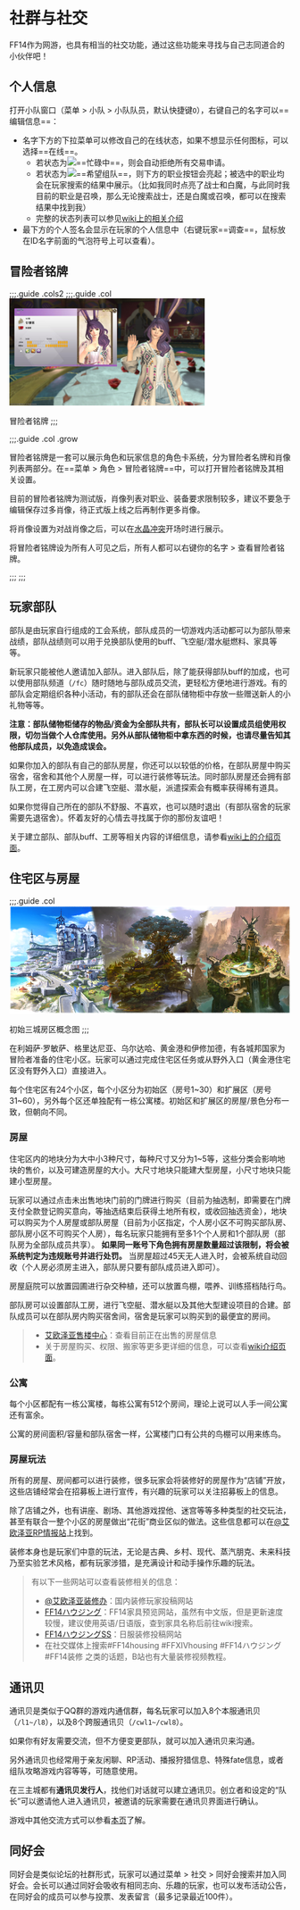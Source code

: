 # 社群与社交

FF14作为网游，也具有相当的社交功能，通过这些功能来寻找与自己志同道合的小伙伴吧！

## 个人信息

打开小队窗口（菜单 > 小队 > 小队队员，默认快捷键`O`），右键自己的名字可以==编辑信息==：
- 名字下方的下拉菜单可以修改自己的在线状态，如果不想显示任何图标，可以选择==在线==。
  - 若状态为<img src="/images/icons/061509.png" class="no-zoom sm-icon" />==忙碌中==，则会自动拒绝所有交易申请。
  - 若状态为<img src="/images/icons/061515.png" class="no-zoom sm-icon" />==希望组队==，则下方的职业按钮会亮起；被选中的职业均会在玩家搜索的结果中展示。（比如我同时点亮了战士和白魔，与此同时我目前的职业是召唤，那么无论搜索战士，还是白魔或召唤，都可以在搜索结果中找到我）
  - 完整的状态列表可以参见[wiki上的相关介绍](https://ff14.huijiwiki.com/wiki/%E5%9C%A8%E7%BA%BF%E7%8A%B6%E6%80%81)
- 最下方的个人签名会显示在玩家的个人信息中（右键玩家==调查==，鼠标放在ID名字前面的气泡符号上可以查看）。

## 冒险者铭牌


;;;.guide .cols2
;;;.guide .col
<img src="./social.assets/adventurerplate.jpg" width="350px" />

冒险者铭牌
;;;

;;;.guide .col .grow

冒险者铭牌是一套可以展示角色和玩家信息的角色卡系统，分为冒险者名牌和肖像列表两部分。在==菜单 > 角色 > 冒险者铭牌==中，可以打开冒险者铭牌及其相关设置。

目前的冒险者铭牌为测试版，肖像列表对职业、装备要求限制较多，建议不要急于编辑保存过多肖像，待正式版上线之后再制作更多肖像。

将肖像设置为对战肖像之后，可以在[水晶冲突](/topic/pvp.md)开场时进行展示。

将冒险者铭牌设为所有人可见之后，所有人都可以右键你的名字 > 查看冒险者铭牌。

;;;
;;;

## 玩家部队

部队是由玩家自行组成的工会系统，部队成员的一切游戏内活动都可以为部队带来战绩，部队战绩则可以用于兑换部队使用的buff、飞空艇/潜水艇燃料、家具等等。

新玩家只能被他人邀请加入部队。进入部队后，除了能获得部队buff的加成，也可以使用部队频道（`/fc`）随时随地与部队成员交流，更轻松方便地进行游戏。有的部队会定期组织各种小活动，有的部队还会在部队储物柜中存放一些赠送新人的小礼物等等。

**注意：部队储物柜储存的物品/资金为全部队共有，部队长可以设置成员组使用权限，切勿当做个人仓库使用。另外从部队储物柜中拿东西的时候，也请尽量告知其他部队成员，以免造成误会。**

如果你加入的部队有自己的部队房屋，你还可以以较低的价格，在部队房屋中购买宿舍，宿舍和其他个人房屋一样，可以进行装修等玩法。同时部队房屋还会拥有部队工房，在工房内可以合建飞空艇、潜水艇，派遣探索会有概率获得稀有道具。

如果你觉得自己所在的部队不舒服、不喜欢，也可以随时退出（有部队宿舍的玩家需要先退宿舍）。怀着友好的心情去寻找属于你的那份友谊吧！

关于建立部队、部队buff、工房等相关内容的详细信息，请参看[wiki上的介绍页面](https://ff14.huijiwiki.com/wiki/%E9%83%A8%E9%98%9F)。

## 住宅区与房屋

;;;.guide .col
<img src="./social.assets/housing.png" />

初始三城房区概念图
;;;

在利姆萨‧罗敏萨、格里达尼亚、乌尔达哈、黄金港和伊修加德，有各城邦国家为冒险者准备的住宅小区。玩家可以通过完成住宅区任务或从野外入口（黄金港住宅区没有野外入口）直接进入。

每个住宅区有24个小区，每个小区分为初始区（房号1~30）和扩展区（房号31~60），另外每个区还单独配有一栋公寓楼。初始区和扩展区的房屋/景色分布一致，但朝向不同。

### 房屋

住宅区内的地块分为大中小3种尺寸，每种尺寸又分为1~5等，这些分类会影响地块的售价，以及可建造房屋的大小。大尺寸地块只能建大型房屋，小尺寸地块只能建小型房屋。

玩家可以通过点击未出售地块门前的门牌进行购买（目前为抽选制，即需要在门牌支付全款登记购买意向，等抽选结束后获得土地所有权，或收回抽选资金），地块可以购买为个人房屋或部队房屋（目前为小区指定，个人房小区不可购买部队房、部队房小区不可购买个人房），每名玩家只能拥有至多1个个人房和1个部队房（部队房为全部队成员共享）。 **如果同一账号下角色拥有房屋数量超过该限制，将会被系统判定为违规账号并进行处罚。** 当房屋超过45天无人进入时，会被系统自动回收（个人房必须房主进入，部队房只要有部队成员进入即可）。

房屋庭院可以放置园圃进行杂交种植，还可以放置鸟棚，喂养、训练搭档陆行鸟。

部队房可以设置部队工房，进行飞空艇、潜水艇以及其他大型建设项目的合建。部队成员可以在部队房内购买宿舍间，宿舍是玩家可以购买到的最便宜的房间。

> * [艾欧泽亚售楼中心](https://house.ffxiv.cyou/#/)：查看目前正在出售的房屋信息
> * 关于房屋购买、权限、搬家等更多更详细的信息，可以查看[wiki介绍页面](https://ff14.huijiwiki.com/wiki/%E6%88%BF%E5%B1%8B)。

### 公寓

每个小区都配有一栋公寓楼，每栋公寓有512个房间，理论上说可以人手一间公寓还有富余。

公寓的房间面积/容量和部队宿舍一样，公寓楼门口有公共的鸟棚可以用来练鸟。

### 房屋玩法

所有的房屋、房间都可以进行装修，很多玩家会将装修好的房屋作为“店铺”开放，这些店铺经常会在招募板上进行宣传，有兴趣的玩家可以关注招募板上的信息。

除了店铺之外，也有讲座、剧场、其他游戏捏他、迷宫等等多种类型的社交玩法，甚至有联合一整个小区的房屋做出“花街”商业区似的做法。这些信息都可以在[@艾欧泽亚RP情报站](https://weibo.com/n/%E8%89%BE%E6%AC%A7%E6%B3%BD%E4%BA%9ARP%E6%83%85%E6%8A%A5%E7%AB%99)上找到。

装修本身也是玩家们中意的玩法，无论是古典、乡村、现代、蒸汽朋克、未来科技乃至实验艺术风格，都有玩家涉猎，是充满设计和动手操作乐趣的玩法。

> 有以下一些网站可以查看装修相关的信息：
> - [@艾欧泽亚装修办](https://weibo.com/u/6255557911)：国内装修玩家投稿网站
> - [FF14ハウジング](https://ff14housing.com/)：FF14家具预览网站，虽然有中文版，但是更新速度较慢，建议使用英语/日语版，查到家具名称后前往wiki搜索。
> - [FF14ハウジングSS](https://housingsnap.com/)：日服装修投稿网站
> - 在社交媒体上搜索#FF14housing #FFXIVhousing #FF14ハウジング #FF14装修 之类的话题，B站也有大量装修视频教程。

## 通讯贝

通讯贝是类似于QQ群的游戏内通信群，每名玩家可以加入8个本服通讯贝（`/l1~/l8`），以及8个跨服通讯贝（`/cwl1~/cwl8`）。

如果你有好友需要交流，但不方便变更部队，就可以加入通讯贝来沟通。

另外通讯贝也经常用于亲友闲聊、RP活动、播报狩猎信息、特殊fate信息，或者组队攻略游戏内容等等，可随意使用。

在三主城都有**通讯贝发行人**，找他们对话就可以建立通讯贝。创立者和设定的“队长”可以邀请他人进入通讯贝，被邀请的玩家需要在通讯贝界面进行确认。

游戏中其他交流方式可以参看[本页](/basic/communication.md)了解。

## 同好会

同好会是类似论坛的社群形式，玩家可以通过菜单 > 社交 > 同好会搜索并加入同好会。会长可以通过同好会吸收有相同志向、乐趣的玩家，也可以发布活动公告，在同好会的成员可以参与投票、发表留言（最多记录最近100件）。